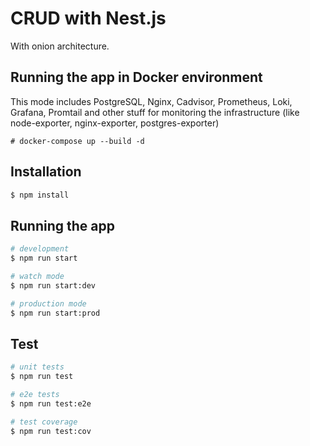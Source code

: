# CRUD with Nest.js
With onion architecture.

## Running the app in Docker environment
This mode includes PostgreSQL, Nginx, Cadvisor, Prometheus, Loki, Grafana, Promtail and other stuff for monitoring the infrastructure (like node-exporter, nginx-exporter, postgres-exporter)
```
# docker-compose up --build -d 
```

## Installation

```bash
$ npm install
```

## Running the app
```bash
# development
$ npm run start

# watch mode
$ npm run start:dev

# production mode
$ npm run start:prod
```

## Test

```bash
# unit tests
$ npm run test

# e2e tests
$ npm run test:e2e

# test coverage
$ npm run test:cov
```
